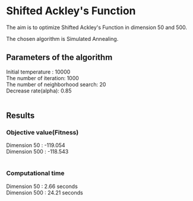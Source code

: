 
# Shifted Ackley's Function

The aim is to optimize Shifted Ackley's Function in dimension 50 and 500. <br />

The chosen algorithm is Simulated Annealing. <br />

## Parameters of the algorithm<br />
Initial temperature : 10000<br />
The number of iteration: 1000<br />
The number of neighborhood search: 20<br />
Decrease rate(alpha): 0.85<br /><br />


## Results<br />
### Objective value(Fitness)<br />
Dimension 50 : -119.054<br />
Dimension 500 : -118.543<br /><br />

### Computational time<br />
Dimension 50 : 2.66 seconds<br />
Dimension 500 : 24.21 seconds<br />
